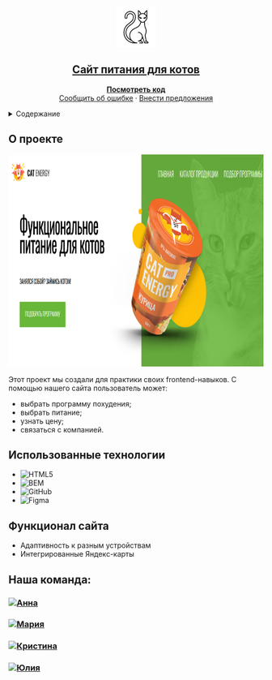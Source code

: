 
<!-- PROJECT LOGO -->
<br />
<div align="center">
  <a href="https://github.com/Anna-kadu/Project-CatEnergy.git">
    <img src="Catenergy/assets/images/3732169_animal_cat_halloween_mysterious_superstition_icon.png" alt="Logo" width="80" height="80">
  </a>

  <p align="center">
    <h2><a href="https://anna-kadu.github.io/Project-CatEnergy/"><strong>Сайт питания для котов</strong></a></h2>
    <a href="https://github.com/Anna-kadu/Project-CatEnergy.git"><strong>Посмотреть код</strong></a>
    <br />
    <a href="https://github.com/Anna-kadu/Project-CatEnergy/issues">Сообщить об ошибке</a>
    ·
    <a href="https://github.com/Anna-kadu/Project-CatEnergy/issues">Внести предложения</a>
  </p>
</div>



<!-- TABLE OF CONTENTS -->
<details>
  <summary>Содержание</summary>
  <ol>
    <li><a href="#о-проекте">О проекте</a></li>
    <li> <a href="#использованные-технологии">Использованные технологии</a></li>
    <li><a href="#функционал-сайта">Функционал сайта</a></li>
    <li><a href="#наша-команда">Наша команда</a></li>
  </ol>
</details>


## О проекте
<img src="Catenergy/assets/images/readme.png" alt="Example" width="725" height="418">

Этот проект мы создали для практики своих frontend-навыков. 
С помощью нашего сайта пользователь может:
* выбрать программу похудения;
* выбрать питание;
* узнать цену;
* связаться с компанией.

## Использованные технологии

* ![HTML5](https://img.shields.io/badge/html5-%23E34F26.svg?style=for-the-badge&logo=html5&logoColor=white)
* ![BEM](https://img.shields.io/badge/bem-000.svg?style=for-the-badge&logo=bem&logoColor=#000)
* ![GitHub](https://img.shields.io/badge/github-%23121011.svg?style=for-the-badge&logo=github&logoColor=white)
* ![Figma](https://img.shields.io/badge/figma-%23F24E1E.svg?style=for-the-badge&logo=figma&logoColor=white)

## Функционал сайта
* Адаптивность к разным устройствам
* Интегрированные Яндекс-карты

## Наша команда:

<h3>
  <a href="https://github.com/Anna-kadu">
    <img alt="Анна" src="https://img.shields.io/badge/-Анна-black?style=for-the-badge&logo=github&logoColor=white" />
  </a>
</h3>
<h3>
  <a href="https://github.com/Maria827829">
    <img alt="Мария" src="https://img.shields.io/badge/-Мария-black?style=for-the-badge&logo=github&logoColor=white" />
  </a>
</h3>
<h3>
  <a href="https://github.com/Belka-k">
    <img alt="Кристина" src="https://img.shields.io/badge/-Кристина-black?style=for-the-badge&logo=github&logoColor=white" />
  </a>
</h3>
<h3>
  <a href="https://github.com/ulia454012">
    <img alt="Юлия" src="https://img.shields.io/badge/-Юлия-black?style=for-the-badge&logo=github&logoColor=white" />
  </a>
</h3>
